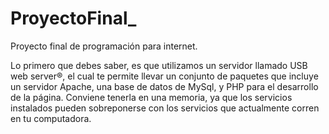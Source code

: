# ProyectoFinal_
Proyecto final de programación para internet.

Lo primero que debes saber, es que utilizamos un servidor llamado USB web server®, el cual te permite llevar un conjunto de paquetes que incluye un servidor Apache, una base de datos de MySql, y PHP para el desarrollo de la página. Conviene tenerla en una memoria, ya que los servicios instalados pueden sobreponerse con los servicios que actualmente corren en tu computadora.
